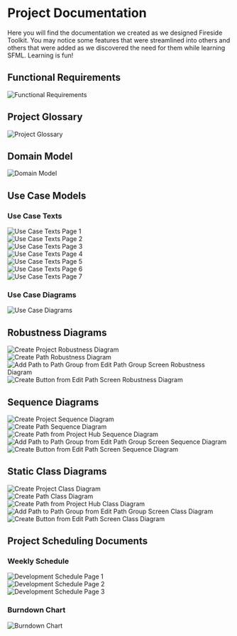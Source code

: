 # Project Documentation
Here you will find the documentation we created as we designed Fireside Toolkit. You may notice some 
features that were streamlined into others and others that were added as we discovered the need for
them while learning SFML. Learning is fun!

## Functional Requirements
![Functional Requirements](Requirements.PNG)

## Project Glossary
![Project Glossary](ProjectGlossary.PNG)

## Domain Model
![Domain Model](DomainModel.png)

## Use Case Models
### Use Case Texts
![Use Case Texts Page 1](UseCaseModelsPage1.PNG) <br>
![Use Case Texts Page 2](UseCaseModelsPage2.PNG) <br>
![Use Case Texts Page 3](UseCaseModelsPage3.PNG) <br>
![Use Case Texts Page 4](UseCaseModelsPage4.PNG) <br>
![Use Case Texts Page 5](UseCaseModelsPage5.PNG) <br>
![Use Case Texts Page 6](UseCaseModelsPage6.PNG) <br>
![Use Case Texts Page 7](UseCaseModelsPage7.PNG) <br>

### Use Case Diagrams
![Use Case Diagrams](UseCaseDiagrams.png)

## Robustness Diagrams
![Create Project Robustness Diagram](CreateProjectRobustness.PNG) <br>
![Create Path Robustness Diagram](CreatePathRobustness.PNG) <br>
![Add Path to Path Group from Edit Path Group Screen Robustness Diagram](AddPathGroupFromEditPathGroupScreen.PNG) <br>
![Create Button from Edit Path Screen Robustness Diagram](CreateButtonFromEditPathScreenRobustness.PNG) <br>

## Sequence Diagrams
![Create Project Sequence Diagram](CreateProjectSequence.PNG) <br>
![Create Path Sequence Diagram](CreatePathSequence.PNG) <br>
![Create Path from Project Hub Sequence Diagram](CreatePathFromProjectHubSequence.PNG) <br>
![Add Path to Path Group from Edit Path Group Screen Sequence Diagram](AddPathGroupFromEditPathGroupScreenSquence.PNG) <br>
![Create Button from Edit Path Screen Sequence Diagram](CreateButtonFromEditPathScreen.PNG) <br>

## Static Class Diagrams
![Create Project Class Diagram](CreateProjectClass.PNG) <br>
![Create Path Class Diagram](CreatePathClass.PNG) <br>
![Create Path from Project Hub Class Diagram](CreatePathFromProjectHubClass.PNG) <br>
![Add Path to Path Group from Edit Path Group Screen Class Diagram](AddToPathGroupFromEditPathGroupScreenClass.PNG) <br>
![Create Button from Edit Path Screen Class Diagram](CreateButtonFromEditPathClass.PNG)<br>

## Project Scheduling Documents
### Weekly Schedule
![Development Schedule Page 1](DevSchedPage1.PNG) <br>
![Development Schedule Page 2](DevSchedPage2.PNG) <br>
![Development Schedule Page 3](DevSchedPage3.PNG) <br>

### Burndown Chart
![Burndown Chart](BurnDownChart.PNG) <br>
